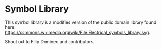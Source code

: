 # Symbol Library

This symbol library is a modified version of the public domain library found
here: https://commons.wikimedia.org/wiki/File:Electrical_symbols_library.svg.

Shout out to Filip Dominec and contributors.

